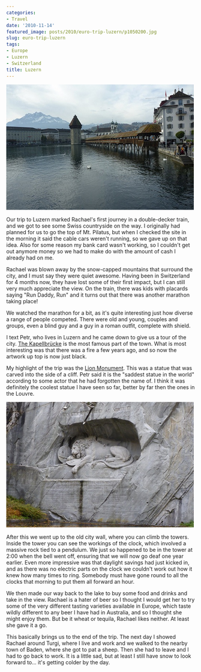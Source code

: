 ```yaml
---
categories:
- Travel
date: '2010-11-14'
featured_image: posts/2010/euro-trip-luzern/p1050200.jpg
slug: euro-trip-luzern
tags:
- Europe
- Luzern
- Switzerland
title: Luzern
---
```


![Luzern](p1050200.jpg)

Our trip to Luzern marked Rachael's first journey in a double-decker train, and we got to see some Swiss countryside on the way. I originally had planned for us to go the top of Mt. Pilatus, but when I checked the site in the morning it said the cable cars weren't running, so we gave up on that idea. Also for some reason my bank card wasn't working, so I couldn't get out anymore money so we had to make do with the amount of cash I already had on me.

Rachael was blown away by the snow-capped mountains that surround the city, and I must say they were quiet awesome. Having been in Switzerland for 4 months now, they have lost some of their first impact, but I can still very much appreciate the view. On the train, there was kids with placards saying "Run Daddy, Run" and it turns out that there was another marathon taking place!

We watched the marathon for a bit, as it's quite interesting just how diverse a range of people competed. There were old and young, couples and groups, even a blind guy and a guy in a roman outfit, complete with shield.

I text Petr, who lives in Luzern and he came down to give us a tour of the city. [The Kapellbrücke](http://en.wikipedia.org/wiki/Chapel_Bridge) is the most famous part of the town. What is most interesting was that there was a fire a few years ago, and so now the artwork up top is now just black.

My highlight of the trip was the [Lion Monument](http://en.wikipedia.org/wiki/Lion_Monument). This was a statue that was carved into the side of a cliff. Petr said it is the "saddest statue in the world" according to some actor that he had forgotten the name of. I think it was definitely the coolest statue I have seen so far, better by far then the ones in the Louvre.

![](P1050204.jpg)

After this we went up to the old city wall, where you can climb the towers. Inside the tower you can see the workings of the clock, which involved a massive rock tied to a pendulum. We just so happened to be in the tower at 2:00 when the bell went off, ensuring that we will now go deaf one year earlier. Even more impressive was that daylight savings had just kicked in, and as there was no electric parts on the clock we couldn't work out how it knew how many times to ring. Somebody must have gone round to all the clocks that morning to put them all forward an hour.

We then made our way back to the lake to buy some food and drinks and take in the view. Rachael is a hater of beer so I thought I would get her to try some of the very different tasting varieties available in Europe, which taste wildly different to any beer I have had in Australia, and so I thought she might enjoy them. But be it wheat or tequila, Rachael likes neither. At least she gave it a go.

This basically brings us to the end of the trip. The next day I showed Rachael around Turgi, where I live and work and we walked to the nearby town of Baden, where she got to pat a sheep. Then she had to leave and I had to go back to work. It is a little sad, but at least I still have snow to look forward to... it's getting colder by the day.